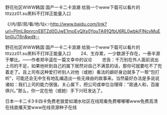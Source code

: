 野花社区WWW韩国
国产一卡二卡浪潮
给我一个www下载可以看片的
tttzzz01.su黑料不打烊正能量入口


《/内/部/观/看/地/址👉http://www.baidu.com/link?url=PImL9pnrcnEBTZd0DJwE1moEyQXs0YpuTA91QfbU6RL0wbkiFlNcvMuEbn0iJT6n&wd》--

野花社区WWW韩国
国产一卡二卡浪潮
给我一个www下载可以看片的
tttzzz01.su黑料不打烊正能量入口
　　24、生存累，一少数源于存在，一泰半源于攀比。——作者郑辛遥在一篇文幸中的议论
　　忠告：千万别在外人面前说出上司的不足，如果他听到自己的属下居然对自己不满意的话，那你可就要吃不了兜着走了。且上司有这种爱打听别人对他（或她）看法的癖好身边就多了一帮“包打听”，可能还会无中生有地乱编造出一些无缘由的故事来。当然最好办法是多说说诸如：我们上司的能力很强，关心属下，把公司或单位治理得：“政通人和，百废俱兴。”那么，你一定在他（或她）手下兴旺发达了。





日本一卡二卡3卡四卡免费老狼爱如潮水社区在线观看免费嘟嘟嘟www免费高清在线直播天堂www在线资源种子在线
